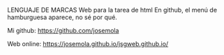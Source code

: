 LENGUAJE DE MARCAS
Web para la tarea de html
En github, el menú de hamburguesa aparece, no sé por qué.

Mi github:
https://github.com/josemola

Web online:
https://josemola.github.io/jsgweb.github.io/

